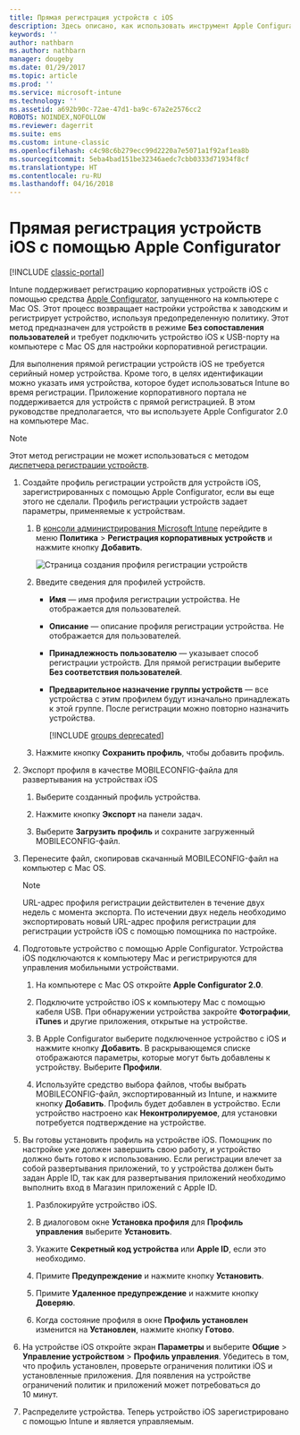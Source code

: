 ```yaml
---
title: Прямая регистрация устройств с iOS
description: Здесь описано, как использовать инструмент Apple Configurator, чтобы выполнять прямую регистрацию корпоративных устройств iOS с предопределенной политикой, подключив их к компьютеру Mac с помощью USB-порта.
keywords: ''
author: nathbarn
ms.author: nathbarn
manager: dougeby
ms.date: 01/29/2017
ms.topic: article
ms.prod: ''
ms.service: microsoft-intune
ms.technology: ''
ms.assetid: a692b90c-72ae-47d1-ba9c-67a2e2576cc2
ROBOTS: NOINDEX,NOFOLLOW
ms.reviewer: dagerrit
ms.suite: ems
ms.custom: intune-classic
ms.openlocfilehash: c4c98c6b279ecc99d2220a7e5071a1f92af1ea8b
ms.sourcegitcommit: 5eba4bad151be32346aedc7cbb0333d71934f8cf
ms.translationtype: HT
ms.contentlocale: ru-RU
ms.lasthandoff: 04/16/2018
---
```

# <a name="directly-enroll-ios-devices-by-using-apple-configurator"></a>Прямая регистрация устройств iOS с помощью Apple Configurator

[!INCLUDE [classic-portal](../includes/classic-portal.md)]

Intune поддерживает регистрацию корпоративных устройств iOS с помощью средства [Apple Configurator](http://go.microsoft.com/fwlink/?LinkId=518017), запущенного на компьютере с Mac OS. Этот процесс возвращает настройки устройства к заводским и регистрирует устройство, используя предопределенную политику. Этот метод предназначен для устройств в режиме **Без сопоставления пользователей** и требует подключить устройство iOS к USB-порту на компьютере с Mac OS для настройки корпоративной регистрации.

Для выполнения прямой регистрации устройств iOS не требуется серийный номер устройства. Кроме того, в целях идентификации можно указать имя устройства, которое будет использоваться Intune во время регистрации. Приложение корпоративного портала не поддерживается для устройств с прямой регистрацией. В этом руководстве предполагается, что вы используете Apple Configurator 2.0 на компьютере Mac.

>[!NOTE]
>Этот метод регистрации не может использоваться с методом [диспетчера регистрации устройств](enroll-corporate-owned-devices-with-the-device-enrollment-manager-in-microsoft-intune.md).

1. Создайте профиль регистрации устройств для устройств iOS, зарегистрированных с помощью Apple Configurator, если вы еще этого не сделали. Профиль регистрации устройств задает параметры, применяемые к устройствам.

   1. В [консоли администрирования Microsoft Intune](https://manage.microsoft.com) перейдите в меню **Политика** &gt; **Регистрация корпоративных устройств** и нажмите кнопку **Добавить**.

      ![Страница создания профиля регистрации устройств](../media/pol-sa-corp-enroll.png)

   2. Введите сведения для профилей устройств.

      - **Имя** — имя профиля регистрации устройства. Не отображается для пользователей.

      - **Описание** — описание профиля регистрации устройства. Не отображается для пользователей.

      - **Принадлежность пользователю** — указывает способ регистрации устройств. Для прямой регистрации выберите **Без соответствия пользователей**.

      - **Предварительное назначение группы устройств** — все устройства с этим профилем будут изначально принадлежать к этой группе. После регистрации можно повторно назначить устройства.

        [!INCLUDE [groups deprecated](../includes/group-deprecation.md)]


   3. Нажмите кнопку **Сохранить профиль**, чтобы добавить профиль.

2. Экспорт профиля в качестве MOBILECONFIG-файла для развертывания на устройствах iOS

   1.   Выберите созданный профиль устройства.

   2.   Нажмите кнопку **Экспорт** на панели задач.

   3.   Выберите **Загрузить профиль** и сохраните загруженный MOBILECONFIG-файл.

3. Перенесите файл, скопировав скачанный MOBILECONFIG-файл на компьютер с Mac OS.
   > [!NOTE]
   > URL-адрес профиля регистрации действителен в течение двух недель с момента экспорта. По истечении двух недель необходимо экспортировать новый URL-адрес профиля регистрации для регистрации устройств iOS с помощью помощника по настройке.

4. Подготовьте устройство с помощью Apple Configurator. Устройства iOS подключаются к компьютеру Mac и регистрируются для управления мобильными устройствами.

   1.  На компьютере с Mac OS откройте **Apple Configurator 2.0**.

   2.  Подключите устройство iOS к компьютеру Mac с помощью кабеля USB. При обнаружении устройства закройте **Фотографии**, **iTunes** и другие приложения, открытые на устройстве.

   3.  В Apple Configurator выберите подключенное устройство с iOS и нажмите кнопку **Добавить**. В раскрывающемся списке отображаются параметры, которые могут быть добавлены к устройству. Выберите **Профили**.

   4.  Используйте средство выбора файлов, чтобы выбрать MOBILECONFIG-файл, экспортированный из Intune, и нажмите кнопку **Добавить**. Профиль будет добавлен в устройство.  Если устройство настроено как **Неконтролируемое**, для установки потребуется подтверждение на устройстве.

5. Вы готовы установить профиль на устройстве iOS. Помощник по настройке уже должен завершить свою работу, и устройство должно быть готово к использованию. Если регистрации влечет за собой развертывания приложений, то у устройства должен быть задан Apple ID, так как для развертывания приложений необходимо выполнить вход в Магазин приложений с Apple ID.

   1.  Разблокируйте устройство iOS.

   2.  В диалоговом окне **Установка профиля** для **Профиль управления** выберите **Установить**.

   3.  Укажите **Секретный код устройства** или **Apple ID**, если это необходимо.

   4.  Примите **Предупреждение** и нажмите кнопку **Установить**.

   5.  Примите **Удаленное предупреждение** и нажмите кнопку **Доверяю**.

   6.  Когда состояние профиля в окне **Профиль установлен** изменится на **Установлен**, нажмите кнопку **Готово**.

6. На устройстве iOS откройте экран **Параметры** и выберите **Общие** &gt; **Управление устройством** &gt; **Профиль управления**. Убедитесь в том, что профиль установлен, проверьте ограничения политики iOS и установленные приложения. Для появления на устройстве ограничений политик и приложений может потребоваться до 10 минут.

7. Распределите устройства. Теперь устройство iOS зарегистрировано с помощью Intune и является управляемым.
